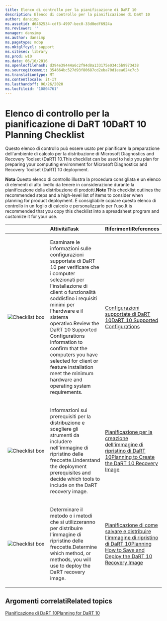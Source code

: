 ```yaml
---
title: Elenco di controllo per la pianificazione di DaRT 10
description: Elenco di controllo per la pianificazione di DaRT 10
author: dansimp
ms.assetid: d6482534-cdf3-4997-bec0-33d0edf6924a
ms.reviewer: ''
manager: dansimp
ms.author: dansimp
ms.pagetype: mdop
ms.mktglfcycl: support
ms.sitesec: library
ms.prod: w10
ms.date: 06/16/2016
ms.openlocfilehash: d394e39444a6c2f94d8a133175e034c5b9973438
ms.sourcegitcommit: 354664bc527d93f80687cd2eba70d1eea024c7c3
ms.translationtype: MT
ms.contentlocale: it-IT
ms.lasthandoff: 06/26/2020
ms.locfileid: "10804761"
---
```

# <span data-ttu-id="a555d-103">Elenco di controllo per la pianificazione di DaRT 10</span><span class="sxs-lookup"><span data-stu-id="a555d-103">DaRT 10 Planning Checklist</span></span>


<span data-ttu-id="a555d-104">Questo elenco di controllo può essere usato per pianificare la preparazione dell'ambiente di calcolo per la distribuzione di Microsoft Diagnostics and Recovery Toolset (DaRT) 10.</span><span class="sxs-lookup"><span data-stu-id="a555d-104">This checklist can be used to help you plan for preparing your computing environment for Microsoft Diagnostics and Recovery Toolset (DaRT) 10 deployment.</span></span>

<span data-ttu-id="a555d-105">**Nota**  Questo elenco di controllo illustra la procedura consigliata e un elenco di elementi di alto livello da tenere in considerazione durante la pianificazione della distribuzione di prodotti.</span><span class="sxs-lookup"><span data-stu-id="a555d-105">**Note** This checklist outlines the recommended steps and a high-level list of items to consider when planning for product deployment.</span></span> <span data-ttu-id="a555d-106">È consigliabile copiare questo elenco di controllo in un foglio di calcolo e personalizzarlo per l'uso.</span><span class="sxs-lookup"><span data-stu-id="a555d-106">It is recommended that you copy this checklist into a spreadsheet program and customize it for your use.</span></span>

 

<table>
<colgroup>
<col width="33%" />
<col width="33%" />
<col width="33%" />
</colgroup>
<thead>
<tr class="header">
<th align="left"></th>
<th align="left"><span data-ttu-id="a555d-107">Attività</span><span class="sxs-lookup"><span data-stu-id="a555d-107">Task</span></span></th>
<th align="left"><span data-ttu-id="a555d-108">Riferimenti</span><span class="sxs-lookup"><span data-stu-id="a555d-108">References</span></span></th>
</tr>
</thead>
<tbody>
<tr class="odd">
<td align="left"><img src="images/checklistbox.gif" alt="Checklist box" /></td>
<td align="left"><p><span data-ttu-id="a555d-109">Esaminare le informazioni sulle configurazioni supportate di DaRT 10 per verificare che i computer selezionati per l'installazione di client o funzionalità soddisfino i requisiti minimi per l'hardware e il sistema operativo.</span><span class="sxs-lookup"><span data-stu-id="a555d-109">Review the DaRT 10 Supported Configurations information to confirm that the computers you have selected for client or feature installation meet the minimum hardware and operating system requirements.</span></span></p></td>
<td align="left"><p><a href="dart-10-supported-configurations.md" data-raw-source="[DaRT 10 Supported Configurations](dart-10-supported-configurations.md)"><span data-ttu-id="a555d-110">Configurazioni supportate di DaRT 10</span><span class="sxs-lookup"><span data-stu-id="a555d-110">DaRT 10 Supported Configurations</span></span></a></p></td>
</tr>
<tr class="even">
<td align="left"><img src="images/checklistbox.gif" alt="Checklist box" /></td>
<td align="left"><p><span data-ttu-id="a555d-111">Informazioni sui prerequisiti per la distribuzione e scegliere gli strumenti da includere nell'immagine di ripristino delle freccette.</span><span class="sxs-lookup"><span data-stu-id="a555d-111">Understand the deployment prerequisites and decide which tools to include on the DaRT recovery image.</span></span></p></td>
<td align="left"><p><a href="planning-to-create-the-dart-10-recovery-image.md" data-raw-source="[Planning to Create the DaRT 10 Recovery Image](planning-to-create-the-dart-10-recovery-image.md)"><span data-ttu-id="a555d-112">Pianificazione per la creazione dell'immagine di ripristino di DaRT 10</span><span class="sxs-lookup"><span data-stu-id="a555d-112">Planning to Create the DaRT 10 Recovery Image</span></span></a></p></td>
</tr>
<tr class="odd">
<td align="left"><img src="images/checklistbox.gif" alt="Checklist box" /></td>
<td align="left"><p><span data-ttu-id="a555d-113">Determinare il metodo o i metodi che si utilizzeranno per distribuire l'immagine di ripristino delle freccette.</span><span class="sxs-lookup"><span data-stu-id="a555d-113">Determine which method, or methods, you will use to deploy the DaRT recovery image.</span></span></p></td>
<td align="left"><p><a href="planning-how-to-save-and-deploy-the-dart-10-recovery-image.md" data-raw-source="[Planning How to Save and Deploy the DaRT 10 Recovery Image](planning-how-to-save-and-deploy-the-dart-10-recovery-image.md)"><span data-ttu-id="a555d-114">Pianificazione di come salvare e distribuire l'immagine di ripristino di DaRT 10</span><span class="sxs-lookup"><span data-stu-id="a555d-114">Planning How to Save and Deploy the DaRT 10 Recovery Image</span></span></a></p></td>
</tr>
</tbody>
</table>

 

## <span data-ttu-id="a555d-115">Argomenti correlati</span><span class="sxs-lookup"><span data-stu-id="a555d-115">Related topics</span></span>


[<span data-ttu-id="a555d-116">Pianificazione di DaRT 10</span><span class="sxs-lookup"><span data-stu-id="a555d-116">Planning for DaRT 10</span></span>](planning-for-dart-10.md)

 

 





